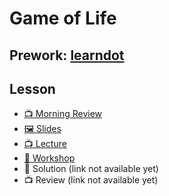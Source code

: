 # Game of Life

## Prework: [learndot](https://learn.fullstackacademy.com/workshop/5a3839fedc3d510004d71ed5/content/5a3839fedc3d510004d71ee4/text)

## Lesson

- [📺 Morning Review](https://youtu.be/wRskjbTy1dw)
- [🖼️ Slides](05-game-of-life/Game%20of%20Life.pdf)
- [📺 Lecture](https://youtu.be/K0QdlW0qEQ0)
- [🤝 Workshop](https://learn.fullstackacademy.com/workshop/5a3839fedc3d510004d71ed5/landing)
- 👾 Solution (link not available yet)
- 📺 Review (link not available yet)
